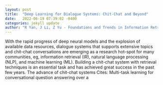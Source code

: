 ```yaml
---
layout: post
title:  "Deep Learning for Dialogue Systems: Chit-Chat and Beyond"
date:   2022-06-19 07:39:02 -0400
categories: jekyll update
author: "R Yan, J Li, Z Yu - Foundations and Trends in Information Retrieval, 2022"
---
```

With the rapid progress of deep neural models and the explosion of available data resources, dialogue systems that supports extensive topics and chit-chat conversations are emerging as a research hot-spot for many communities, eg, information retrieval (IR), natural language processing (NLP), and machine learning (ML). Building a chit-chat system with retrieval techniques is an essential task and has achieved great success in the past few years. The advance of chit-chat systems  Cites: Multi-task learning for conversational question answering over a